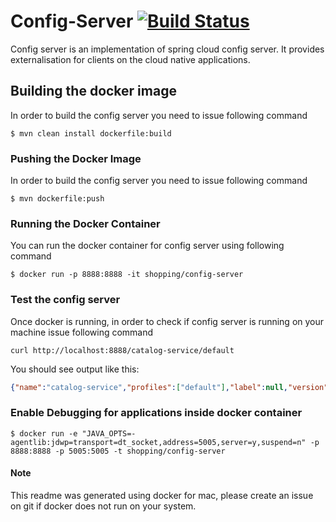 # Config-Server  [![Build Status](https://travis-ci.org/khurramsyed/shopping-config-server.svg?branch=master)](https://travis-ci.org/khurramsyed/shopping-config-server)

Config server is an implementation of spring cloud config server. It provides externalisation for clients on the cloud native applications.


## Building the docker image

In order to build the config server you need to issue following command

```shell
$ mvn clean install dockerfile:build
```


### Pushing the Docker Image

In order to build the config server you need to issue following command

```shell
$ mvn dockerfile:push
```

### Running the Docker Container

You can run the docker container for config server using following command

```shell
$ docker run -p 8888:8888 -it shopping/config-server
```

### Test the config server
Once docker is running, in order to check if config server is running on your machine issue following command

```shell
curl http://localhost:8888/catalog-service/default
```

You should see output like this:

```json
{"name":"catalog-service","profiles":["default"],"label":null,"version":"4a704ececebe07dd609f334360361f642f45fe80","state":null,"propertySources":[{"name":"https://github.com/khurramsyed/microservices-example/config/catalog-service/application.yml","source":{"test.property":"Hello"}}]}
```


### Enable Debugging for applications inside docker container


```shell
$ docker run -e "JAVA_OPTS=-agentlib:jdwp=transport=dt_socket,address=5005,server=y,suspend=n" -p 8888:8888 -p 5005:5005 -t shopping/config-server

```

#### Note
This readme was generated using docker for mac, please create an issue on git if docker does not run on your system.
